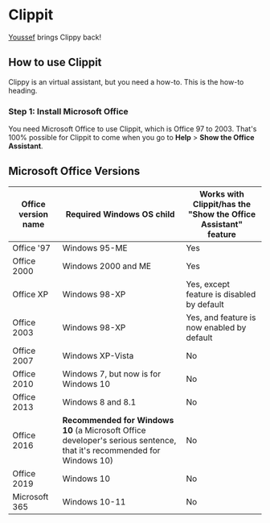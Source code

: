 # Clippit

[Youssef](https://github.com/yoyomonem) brings Clippy back!

## How to use Clippit

Clippy is an virtual assistant, but you need a how-to. This is the how-to heading.

### Step 1: Install Microsoft Office

You need Microsoft Office to use Clippit, which is Office 97 to 2003. That's 100% possible for Clippit to come when you go to __Help__ > __Show the Office Assistant__.

## Microsoft Office Versions
| Office version name | Required Windows OS child | Works with Clippit/has the "Show the Office Assistant" feature |
| ------------------- | ------------------------- | -------------------------------------------------------------- |
| Office '97 | Windows 95-ME | Yes
| Office 2000 | Windows 2000 and ME | Yes
| Office XP | Windows 98-XP | Yes, except feature is disabled by default
| Office 2003 | Windows 98-XP | Yes, and feature is now enabled by default
| Office 2007 | Windows XP-Vista | No
| Office 2010 | Windows 7, but now is for Windows 10 | No
| Office 2013 | Windows 8 and 8.1 | No
| Office 2016 | __Recommended for Windows 10__ (a Microsoft Office developer's serious sentence, that it's recommended for Windows 10) | No
| Office 2019 | Windows 10 | No
| Microsoft 365 | Windows 10-11 | No
